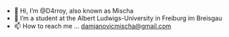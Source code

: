 - 👋 Hi, I’m @D4rroy, also known as Mischa
- 🌱 I’m a student at the Albert Ludwigs-University in Freiburg im Breisgau
- 📫 How to reach me ... damjanovicmischa@gmail.com

<!---
D4rroy/D4rroy is a ✨ special ✨ repository because its `README.md` (this file) appears on your GitHub profile.
You can click the Preview link to take a look at your changes.
--->
